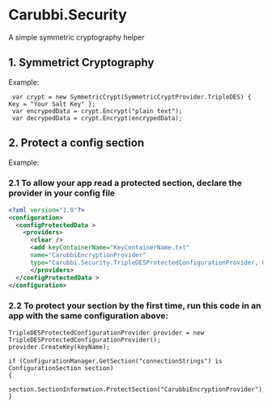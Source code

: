 # Carubbi.Security
A simple symmetric cryptography helper

## 1. Symmetrict Cryptography

Example:
```CSharp
 var crypt = new SymmetricCrypt(SymmetricCryptProvider.TripleDES) { Key = "Your Salt Key" };
 var encrypedData = crypt.Encrypt("plain text");
 var decrypedData = crypt.Encrypt(encrypedData);
```

## 2. Protect a config section

Example:

### 2.1 To allow your app read a protected section, declare the provider in your config file
```XML
<?xml version="1.0"?>
<configuration>
  <configProtectedData >
    <providers>
      <clear />
      <add keyContainerName="KeyContainerName.txt"
      name="CarubbiEncryptionProvider"
      type="Carubbi.Security.TripleDESProtectedConfigurationProvider, Carubbi.Security" />
      </providers>
  </configProtectedData >
</configuration>
```

### 2.2 To protect your section by the first time, run this code in an app with the same configuration above:
```CSharp
TripleDESProtectedConfigurationProvider provider = new TripleDESProtectedConfigurationProvider();
provider.CreateKey(keyName);

if (ConfigurationManager.GetSection("connectionStrings") is ConfigurationSection section)
{
    section.SectionInformation.ProtectSection("CarubbiEncryptionProvider");
}
```

                
